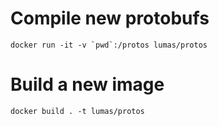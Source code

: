 # Compile new protobufs

```
docker run -it -v `pwd`:/protos lumas/protos
```

# Build a new image

```
docker build . -t lumas/protos
```

